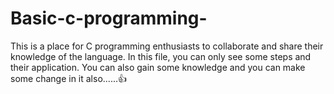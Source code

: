 # Basic-c-programming-
 This is a place for C programming enthusiasts to collaborate and share their knowledge of the language.
In this file, you can only see some steps and their application. You can also gain some knowledge and you can make some change in it also......👍  
